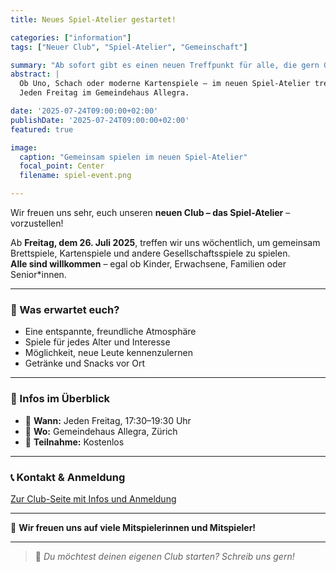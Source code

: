 ```yaml
---
title: Neues Spiel-Atelier gestartet!

categories: ["information"]
tags: ["Neuer Club", "Spiel-Atelier", "Gemeinschaft"]

summary: "Ab sofort gibt es einen neuen Treffpunkt für alle, die gern Gesellschaftsspiele spielen: das Spiel-Atelier in Zürich!"
abstract: |
  Ob Uno, Schach oder moderne Kartenspiele – im neuen Spiel-Atelier treffen sich Jung und Alt zum gemeinsamen Spielen, Lachen und Kennenlernen.  
  Jeden Freitag im Gemeindehaus Allegra.

date: '2025-07-24T09:00:00+02:00'
publishDate: '2025-07-24T09:00:00+02:00'
featured: true

image:
  caption: "Gemeinsam spielen im neuen Spiel-Atelier"
  focal_point: Center
  filename: spiel-event.png

---
```


Wir freuen uns sehr, euch unseren **neuen Club – das Spiel-Atelier** – vorzustellen!

Ab **Freitag, dem 26. Juli 2025**, treffen wir uns wöchentlich, um gemeinsam Brettspiele, Kartenspiele und andere Gesellschaftsspiele zu spielen.  
**Alle sind willkommen** – egal ob Kinder, Erwachsene, Familien oder Senior*innen.

---

### 🧩 Was erwartet euch?

- Eine entspannte, freundliche Atmosphäre
- Spiele für jedes Alter und Interesse
- Möglichkeit, neue Leute kennenzulernen
- Getränke und Snacks vor Ort

---

### 📍 Infos im Überblick

- 📅 **Wann:** Jeden Freitag, 17:30–19:30 Uhr  
- 📍 **Wo:** Gemeindehaus Allegra, Zürich  
- 💸 **Teilnahme:** Kostenlos

---

### 📞 Kontakt & Anmeldung

[Zur Club-Seite mit Infos und Anmeldung](/atelier/spiel/)

---

🎲 **Wir freuen uns auf viele Mitspielerinnen und Mitspieler!**

---

> 📣 *Du möchtest deinen eigenen Club starten? Schreib uns gern!*

